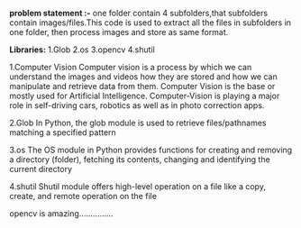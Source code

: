 
**problem statement :-**
one folder contain 4 subfolders,that subfolders contain images/files.This code is used to extract all the files in subfolders in one folder, then process images and store as same format.

**Libraries:**
1.Glob
2.os
3.opencv
4.shutil


1.Computer Vision
Computer vision is a process by which we can understand the images and videos how they are stored and how we can manipulate and retrieve data from them. Computer Vision is the base or mostly used for Artificial Intelligence. Computer-Vision is playing a major role in self-driving cars, robotics as well as in photo correction apps. 
 
 
 2.Glob
 In Python, the glob module is used to retrieve files/pathnames matching a specified pattern
 
 3.os
 The OS module in Python provides functions for creating and removing a directory (folder), fetching its contents, changing and identifying the current directory
 
 4.shutil
 Shutil module offers high-level operation on a file like a copy, create, and remote operation on the file





opencv  is amazing...............
